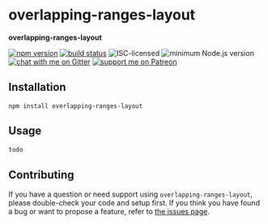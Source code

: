 # overlapping-ranges-layout

**overlapping-ranges-layout**

[![npm version](https://img.shields.io/npm/v/overlapping-ranges-layout.svg)](https://www.npmjs.com/package/overlapping-ranges-layout)
[![build status](https://api.travis-ci.org/derhuerst/overlapping-ranges-layout.svg?branch=master)](https://travis-ci.org/derhuerst/overlapping-ranges-layout)
![ISC-licensed](https://img.shields.io/github/license/derhuerst/overlapping-ranges-layout.svg)
![minimum Node.js version](https://img.shields.io/node/v/overlapping-ranges-layout.svg)
[![chat with me on Gitter](https://img.shields.io/badge/chat%20with%20me-on%20gitter-512e92.svg)](https://gitter.im/derhuerst)
[![support me on Patreon](https://img.shields.io/badge/support%20me-on%20patreon-fa7664.svg)](https://patreon.com/derhuerst)


## Installation

```shell
npm install overlapping-ranges-layout
```


## Usage

```js
todo
```


## Contributing

If you have a question or need support using `overlapping-ranges-layout`, please double-check your code and setup first. If you think you have found a bug or want to propose a feature, refer to [the issues page](https://github.com/derhuerst/overlapping-ranges-layout/issues).
